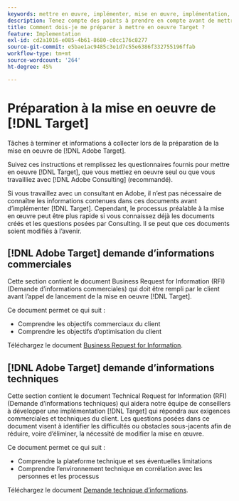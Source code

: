 ```yaml
---
keywords: mettre en œuvre, implémenter, mise en œuvre, implémentation, rfi, demande d’information
description: Tenez compte des points à prendre en compte avant de mettre en oeuvre Adobe Target. Effectuez les tâches nécessaires et collectez des informations lors de la préparation de la mise en oeuvre de Target.
title: Comment dois-je me préparer à mettre en oeuvre Target ?
feature: Implementation
exl-id: cd2a1016-e085-4b61-8680-c0cc176c8277
source-git-commit: e5bae1ac9485c3e1d7c55e6386f332755196ffab
workflow-type: tm+mt
source-wordcount: '264'
ht-degree: 45%

---
```


# Préparation à la mise en oeuvre de [!DNL Target]

Tâches à terminer et informations à collecter lors de la préparation de la mise en oeuvre de [!DNL Adobe Target].

Suivez ces instructions et remplissez les questionnaires fournis pour mettre en oeuvre [!DNL Target], que vous mettiez en oeuvre seul ou que vous travailliez avec [!DNL Adobe Consulting] (recommandé).

Si vous travaillez avec un consultant en Adobe, il n’est pas nécessaire de connaître les informations contenues dans ces documents avant d’implémenter [!DNL Target]. Cependant, le processus préalable à la mise en œuvre peut être plus rapide si vous connaissez déjà les documents créés et les questions posées par Consulting. Il se peut que ces documents soient modifiés à l’avenir.

## [!DNL Adobe Target] demande d’informations commerciales

Cette section contient le document Business Request for Information (RFI) (Demande d’informations commerciales) qui doit être rempli par le client avant l’appel de lancement de la mise en oeuvre [!DNL Target].

Ce document permet ce qui suit :

* Comprendre les objectifs commerciaux du client
* Comprendre les objectifs d’optimisation du client

Téléchargez le document [Business Request for Information](assets/business-rfi.docx).

## [!DNL Adobe Target] demande d’informations techniques

Cette section contient le document Technical Request for Information (RFI) (Demande d’informations techniques) qui aidera notre équipe de conseillers à développer une implémentation [!DNL Target] qui répondra aux exigences commerciales et techniques du client. Les questions posées dans ce document visent à identifier les difficultés ou obstacles sous-jacents afin de réduire, voire d’éliminer, la nécessité de modifier la mise en œuvre.

Ce document permet ce qui suit :

* Comprendre la plateforme technique et ses éventuelles limitations
* Comprendre l’environnement technique en corrélation avec les personnes et les processus

Téléchargez le document [Demande technique d’informations](assets/technical-rfi.docx).
